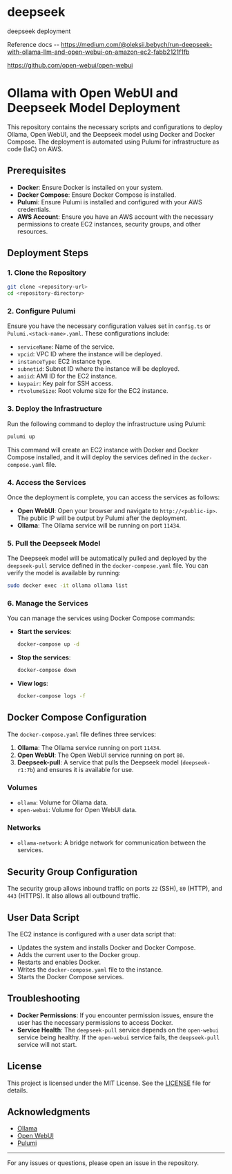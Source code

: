 # deepseek
deepseek deployment

Reference docs --
https://medium.com/@oleksii.bebych/run-deepseek-with-ollama-llm-and-open-webui-on-amazon-ec2-fabb2121f1fb

https://github.com/open-webui/open-webui

# Ollama with Open WebUI and Deepseek Model Deployment

This repository contains the necessary scripts and configurations to deploy Ollama, Open WebUI, and the Deepseek model using Docker and Docker Compose. The deployment is automated using Pulumi for infrastructure as code (IaC) on AWS.

## Prerequisites

- **Docker**: Ensure Docker is installed on your system.
- **Docker Compose**: Ensure Docker Compose is installed.
- **Pulumi**: Ensure Pulumi is installed and configured with your AWS credentials.
- **AWS Account**: Ensure you have an AWS account with the necessary permissions to create EC2 instances, security groups, and other resources.

## Deployment Steps

### 1. Clone the Repository

```bash
git clone <repository-url>
cd <repository-directory>
```

### 2. Configure Pulumi

Ensure you have the necessary configuration values set in `config.ts` or `Pulumi.<stack-name>.yaml`. These configurations include:

- `serviceName`: Name of the service.
- `vpcid`: VPC ID where the instance will be deployed.
- `instanceType`: EC2 instance type.
- `subnetid`: Subnet ID where the instance will be deployed.
- `amiid`: AMI ID for the EC2 instance.
- `keypair`: Key pair for SSH access.
- `rtvolumeSize`: Root volume size for the EC2 instance.

### 3. Deploy the Infrastructure

Run the following command to deploy the infrastructure using Pulumi:

```bash
pulumi up
```

This command will create an EC2 instance with Docker and Docker Compose installed, and it will deploy the services defined in the `docker-compose.yaml` file.

### 4. Access the Services

Once the deployment is complete, you can access the services as follows:

- **Open WebUI**: Open your browser and navigate to `http://<public-ip>`. The public IP will be output by Pulumi after the deployment.
- **Ollama**: The Ollama service will be running on port `11434`.

### 5. Pull the Deepseek Model

The Deepseek model will be automatically pulled and deployed by the `deepseek-pull` service defined in the `docker-compose.yaml` file. You can verify the model is available by running:

```bash
sudo docker exec -it ollama ollama list
```

### 6. Manage the Services

You can manage the services using Docker Compose commands:

- **Start the services**:

  ```bash
  docker-compose up -d
  ```

- **Stop the services**:

  ```bash
  docker-compose down
  ```

- **View logs**:

  ```bash
  docker-compose logs -f
  ```

## Docker Compose Configuration

The `docker-compose.yaml` file defines three services:

1. **Ollama**: The Ollama service running on port `11434`.
2. **Open WebUI**: The Open WebUI service running on port `80`.
3. **Deepseek-pull**: A service that pulls the Deepseek model (`deepseek-r1:7b`) and ensures it is available for use.

### Volumes

- `ollama`: Volume for Ollama data.
- `open-webui`: Volume for Open WebUI data.

### Networks

- `ollama-network`: A bridge network for communication between the services.

## Security Group Configuration

The security group allows inbound traffic on ports `22` (SSH), `80` (HTTP), and `443` (HTTPS). It also allows all outbound traffic.

## User Data Script

The EC2 instance is configured with a user data script that:

- Updates the system and installs Docker and Docker Compose.
- Adds the current user to the Docker group.
- Restarts and enables Docker.
- Writes the `docker-compose.yaml` file to the instance.
- Starts the Docker Compose services.

## Troubleshooting

- **Docker Permissions**: If you encounter permission issues, ensure the user has the necessary permissions to access Docker.
- **Service Health**: The `deepseek-pull` service depends on the `open-webui` service being healthy. If the `open-webui` service fails, the `deepseek-pull` service will not start.

## License

This project is licensed under the MIT License. See the [LICENSE](LICENSE) file for details.

## Acknowledgments

- [Ollama](https://ollama.ai/)
- [Open WebUI](https://github.com/open-webui/open-webui)
- [Pulumi](https://www.pulumi.com/)

---

For any issues or questions, please open an issue in the repository.